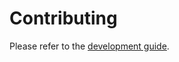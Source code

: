 # Contributing

Please refer to the [development guide](https://viperproject.github.io/prusti-dev/dev-guide).
